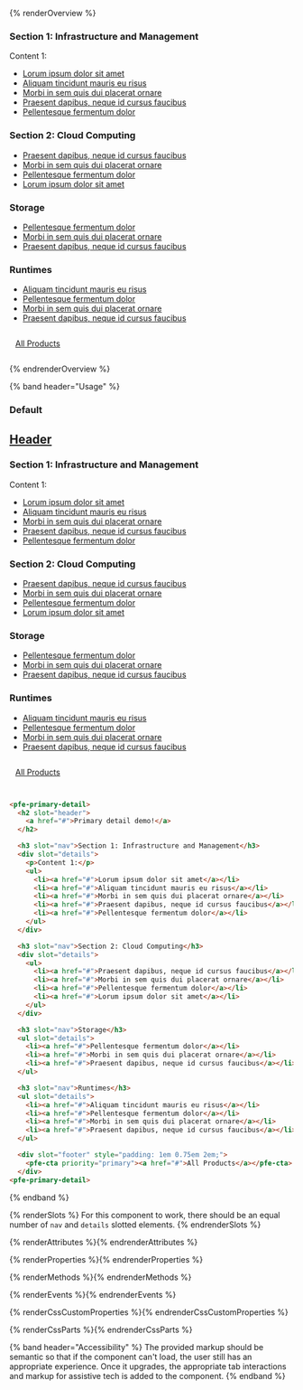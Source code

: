 {% renderOverview %}
  <pfe-primary-detail>
    <h3 slot="nav">Section 1: Infrastructure and Management</h3>
    <div slot="details">
      <p>Content 1:</p>
      <ul>
        <li><a href="#">Lorum ipsum dolor sit amet</a></li>
        <li><a href="#">Aliquam tincidunt mauris eu risus</a></li>
        <li><a href="#">Morbi in sem quis dui placerat ornare</a></li>
        <li><a href="#">Praesent dapibus, neque id cursus faucibus</a></li>
        <li><a href="#">Pellentesque fermentum dolor</a></li>
      </ul>
    </div>
    <h3 slot="nav">Section 2: Cloud Computing</h3>
    <div slot="details">
      <ul>
        <li><a href="#">Praesent dapibus, neque id cursus faucibus</a></li>
        <li><a href="#">Morbi in sem quis dui placerat ornare</a></li>
        <li><a href="#">Pellentesque fermentum dolor</a></li>
        <li><a href="#">Lorum ipsum dolor sit amet</a></li>
      </ul>
    </div>
    <h3 slot="nav">Storage</h3>
    <ul slot="details">
      <li><a href="#">Pellentesque fermentum dolor</a></li>
      <li><a href="#">Morbi in sem quis dui placerat ornare</a></li>
      <li><a href="#">Praesent dapibus, neque id cursus faucibus</a></li>
    </ul>
    <h3 slot="nav">Runtimes</h3>
    <ul slot="details">
      <li><a href="#">Aliquam tincidunt mauris eu risus</a></li>
      <li><a href="#">Pellentesque fermentum dolor</a></li>
      <li><a href="#">Morbi in sem quis dui placerat ornare</a></li>
      <li><a href="#">Praesent dapibus, neque id cursus faucibus</a></li>
    </ul>
    <div slot="footer" style="padding: 1em 0.75em 2em;">
      <pfe-cta priority="primary"><a href="#">All Products</a></pfe-cta>
    </div>
  <pfe-primary-detail>
{% endrenderOverview %}

{% band header="Usage" %}
  ### Default
  <pfe-primary-detail>
    <h2 slot="header">
      <a href="#">Header</a>
    </h2>
    <h3 slot="nav">Section 1: Infrastructure and Management</h3>
    <div slot="details">
      <p>Content 1:</p>
      <ul>
        <li><a href="#">Lorum ipsum dolor sit amet</a></li>
        <li><a href="#">Aliquam tincidunt mauris eu risus</a></li>
        <li><a href="#">Morbi in sem quis dui placerat ornare</a></li>
        <li><a href="#">Praesent dapibus, neque id cursus faucibus</a></li>
        <li><a href="#">Pellentesque fermentum dolor</a></li>
      </ul>
    </div>
    <h3 slot="nav">Section 2: Cloud Computing</h3>
    <div slot="details">
      <ul>
        <li><a href="#">Praesent dapibus, neque id cursus faucibus</a></li>
        <li><a href="#">Morbi in sem quis dui placerat ornare</a></li>
        <li><a href="#">Pellentesque fermentum dolor</a></li>
        <li><a href="#">Lorum ipsum dolor sit amet</a></li>
      </ul>
    </div>
    <h3 slot="nav">Storage</h3>
    <ul slot="details">
      <li><a href="#">Pellentesque fermentum dolor</a></li>
      <li><a href="#">Morbi in sem quis dui placerat ornare</a></li>
      <li><a href="#">Praesent dapibus, neque id cursus faucibus</a></li>
    </ul>
    <h3 slot="nav">Runtimes</h3>
    <ul slot="details">
      <li><a href="#">Aliquam tincidunt mauris eu risus</a></li>
      <li><a href="#">Pellentesque fermentum dolor</a></li>
      <li><a href="#">Morbi in sem quis dui placerat ornare</a></li>
      <li><a href="#">Praesent dapibus, neque id cursus faucibus</a></li>
    </ul>
    <div slot="footer" style="padding: 1em 0.75em 2em;">
      <pfe-cta priority="primary"><a href="#">All Products</a></pfe-cta>
    </div>
  <pfe-primary-detail>

  ```html
  <pfe-primary-detail>
    <h2 slot="header">
      <a href="#">Primary detail demo!</a>
    </h2>

    <h3 slot="nav">Section 1: Infrastructure and Management</h3>
    <div slot="details">
      <p>Content 1:</p>
      <ul>
        <li><a href="#">Lorum ipsum dolor sit amet</a></li>
        <li><a href="#">Aliquam tincidunt mauris eu risus</a></li>
        <li><a href="#">Morbi in sem quis dui placerat ornare</a></li>
        <li><a href="#">Praesent dapibus, neque id cursus faucibus</a></li>
        <li><a href="#">Pellentesque fermentum dolor</a></li>
      </ul>
    </div>

    <h3 slot="nav">Section 2: Cloud Computing</h3>
    <div slot="details">
      <ul>
        <li><a href="#">Praesent dapibus, neque id cursus faucibus</a></li>
        <li><a href="#">Morbi in sem quis dui placerat ornare</a></li>
        <li><a href="#">Pellentesque fermentum dolor</a></li>
        <li><a href="#">Lorum ipsum dolor sit amet</a></li>
      </ul>
    </div>

    <h3 slot="nav">Storage</h3>
    <ul slot="details">
      <li><a href="#">Pellentesque fermentum dolor</a></li>
      <li><a href="#">Morbi in sem quis dui placerat ornare</a></li>
      <li><a href="#">Praesent dapibus, neque id cursus faucibus</a></li>
    </ul>

    <h3 slot="nav">Runtimes</h3>
    <ul slot="details">
      <li><a href="#">Aliquam tincidunt mauris eu risus</a></li>
      <li><a href="#">Pellentesque fermentum dolor</a></li>
      <li><a href="#">Morbi in sem quis dui placerat ornare</a></li>
      <li><a href="#">Praesent dapibus, neque id cursus faucibus</a></li>
    </ul>

    <div slot="footer" style="padding: 1em 0.75em 2em;">
      <pfe-cta priority="primary"><a href="#">All Products</a></pfe-cta>
    </div>
  <pfe-primary-detail>
  ```
{% endband %}

{% renderSlots %}
  For this component to work, there should be an equal number of `nav` and `details` slotted elements.
{% endrenderSlots %}

{% renderAttributes %}{% endrenderAttributes %}

{% renderProperties %}{% endrenderProperties %}

{% renderMethods %}{% endrenderMethods %}

{% renderEvents %}{% endrenderEvents %}

{% renderCssCustomProperties %}{% endrenderCssCustomProperties %}

{% renderCssParts %}{% endrenderCssParts %}

{% band header="Accessibility" %}
  The provided markup should be semantic so that if the component can't load, the user still has an appropriate experience.  Once it upgrades, the appropriate tab interactions and markup for assistive tech is added to the component.
{% endband %}
